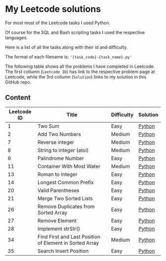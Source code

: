 # My Leetcode solutions

For most most of the Leetcode tasks I used Python.

Of course for the SQL and Bash scripting tasks I used the respective languages.

Here is a list of all the tasks along with their id and difficulty.

The format of each filename is: `'{task_code}-{task_name}.py'`

The following table shows all the problems I have completed in Leetcode.
The first collumn (`Leetcode ID`) has link to the respective problem page at Leetcode, while the 3rd collumn (`Solution`) links to my solution in this GitHub repo.

## Content

| Leetcode ID | Title                                 | Difficulty | Solution |
| ----------- | ------------------------------------  |----------- |----------|
| 1    | Two Sum                               | Easy    | [Python](./code/1-TwoSum.py)|
| 2    | Add Two Numbers                       | Medium  | [Python](./code/2-AddTwoNumbers.py)|
| 7    | Reverse integer                       | Medium  | [Python](./code/7-ReverseInteger.py)|
| 8    | String to integer (atoi)              | Medium  | [Python](./code/8-StringToInteger(atoi).py)|
| 9    | Palindrome Number                     | Easy    | [Python](./code/9-PalindromeNumber.py)|
| 11   | Container With Most Water             | Medium  | [Python](./code/11-ContainerWithMostWater.py)|
| 13   | Roman to Integer                      | Easy    | [Python](./code/13-RomanToInteger.py)|
| 14   | Longest Common Prefix                 | Easy    | [Python](./code/14-LongestCommonPrefix.py)|
| 20   | Valid Parentheses                     | Easy    | [Python](./code/20-ValidParentheses.py)|
| 21   | Merge Two Sorted Lists                | Easy    | [Python](./code/21-MergeTwoSortedLists.py)|
| 26   | Remove Duplicates from Sorted Array   | Easy    | [Python](./code/26-RemoveDuplicatesFromSortedArray.py)|
| 27   | Remove Element                        | Easy    | [Python](./code/27-RemoveElement.py)|
| 28   | Implement strStr()                    | Easy    | [Python](./code/28-strStr().py)|
| 34   | Find First and Last Position of Element in Sorted Array| Medium| [Python](./code/34-FindFirstAndLastPositionOfElementInSortedArray.py)
| 35   | Search Insert Position | Easy| [Python](./code/35-SearchInsertPosition.py)